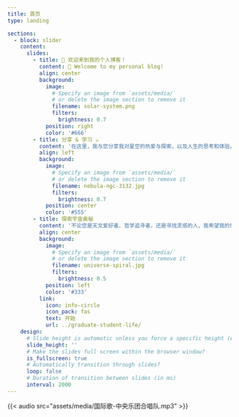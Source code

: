 ```yaml
---
title: 首页
type: landing

sections:
  - block: slider
    content:
      slides:
        - title: 👋 欢迎来到我的个人博客！
          content: 👋 Welcome to my personal blog!
          align: center
          background:
            image:
              # Specify an image from `assets/media/`
              # or delete the image section to remove it
              filename: solar-system.png
              filters:
                brightness: 0.7
            position: right
            color: '#666'
        - title: 分享 & 学习 ☕️
          content: '在这里，我与您分享我对星空的热爱与探索，以及人生的思考和体验。'
          align: left
          background:
            image:
              # Specify an image from `assets/media/`
              # or delete the image section to remove it
              filename: nebula-ngc-3132.jpg
              filters:
                brightness: 0.7
            position: center
            color: '#555'
        - title: 探索宇宙奥秘
          content: '不论您是天文爱好者、哲学追寻者，还是寻找灵感的人，我希望我的博客能为您带来启发和共鸣。 🌟'
          align: center
          background:
            image:
              # Specify an image from `assets/media/`
              # or delete the image section to remove it
              filename: universe-spiral.jpg
              filters:
                brightness: 0.5
            position: left
            color: '#333'
          link:
            icon: info-circle
            icon_pack: fas
            text: 开始
            url: ../graduate-student-life/
    design:
      # Slide height is automatic unless you force a specific height (e.g. '400px')
      slide_height: ''
      # Make the slides full screen within the browser window?
      is_fullscreen: true
      # Automatically transition through slides?
      loop: false
      # Duration of transition between slides (in ms)
      interval: 2000
---
```

{{< audio src="assets/media/国际歌-中央乐团合唱队.mp3" >}}
